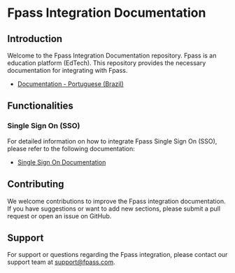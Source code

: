 # Fpass Integration Documentation

## Introduction

Welcome to the Fpass Integration Documentation repository. Fpass is an education platform (EdTech). This repository provides the necessary documentation for integrating with Fpass.

- [Documentation - Portuguese (Brazil)](https://github.com/holding-fpass/public-docs/blob/main/sso/README-ptbr.md)

## Functionalities

### Single Sign On (SSO)

For detailed information on how to integrate Fpass Single Sign On (SSO), please refer to the following documentation:

- [Single Sign On Documentation](https://github.com/holding-fpass/public-docs/blob/main/sso/README.md)

## Contributing

We welcome contributions to improve the Fpass integration documentation. If you have suggestions or want to add new sections, please submit a pull request or open an issue on GitHub.

## Support

For support or questions regarding the Fpass integration, please contact our support team at support@fpass.com.
